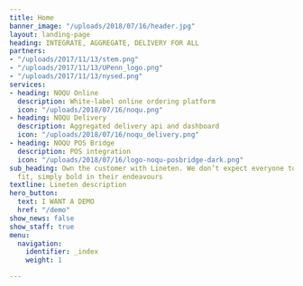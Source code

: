 ```yaml
---
title: Home
banner_image: "/uploads/2018/07/16/header.jpg"
layout: landing-page
heading: INTEGRATE, AGGREGATE, DELIVERY FOR ALL
partners:
- "/uploads/2017/11/13/stem.png"
- "/uploads/2017/11/13/UPenn_logo.png"
- "/uploads/2017/11/13/nysed.png"
services:
- heading: NOQU Online
  description: White-label online ordering platform
  icon: "/uploads/2018/07/16/noqu.png"
- heading: NOQU Delivery
  description: Aggregated delivery api and dashboard
  icon: "/uploads/2018/07/16/noqu_delivery.png"
- heading: NOQU POS Bridge
  description: POS integration
  icon: "/uploads/2018/07/16/logo-noqu-posbridge-dark.png"
sub_heading: Own the customer with Lineten. We don’t expect everyone to be a perfect
  fit, simply bold in their endeavours
textline: Lineten description
hero_button:
  text: I WANT A DEMO
  href: "/demo"
show_news: false
show_staff: true
menu:
  navigation:
    identifier: _index
    weight: 1

---
```

